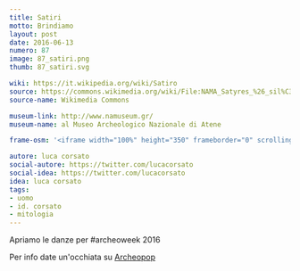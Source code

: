 ```yaml
---
title: Satiri
motto: Brindiamo
layout: post
date: 2016-06-13
numero: 87
image: 87_satiri.png
thumb: 87_satiri.svg

wiki: https://it.wikipedia.org/wiki/Satiro
source: https://commons.wikimedia.org/wiki/File:NAMA_Satyres_%26_sil%C3%A8nes.jpg
source-name: Wikimedia Commons

museum-link: http://www.namuseum.gr/
museum-name: al Museo Archeologico Nazionale di Atene

frame-osm: '<iframe width="100%" height="350" frameborder="0" scrolling="no" marginheight="0" marginwidth="0" src="http://www.openstreetmap.org/export/embed.html?bbox=23.706865310668945%2C37.97705216078963%2C23.75789165496826%2C38.00150596958902&amp;layer=mapnik&amp;marker=37.98926317271892%2C23.732399940490723" style="border: 1px solid black"></iframe><br/><small><a href="http://www.openstreetmap.org/?mlat=37.9893&amp;mlon=23.7324#map=15/37.9893/23.7324">Visualizza mappa ingrandita</a></small>'

autore: luca corsato
social-autore: https://twitter.com/lucacorsato
social-idea: https://twitter.com/lucacorsato
idea: luca corsato
tags:
- uomo
- id. corsato
- mitologia
---
```


Apriamo le danze per #archeoweek 2016 

Per info date un'occhiata su [Archeopop](http://www.archeopop.it/archeoweek-2016/)
